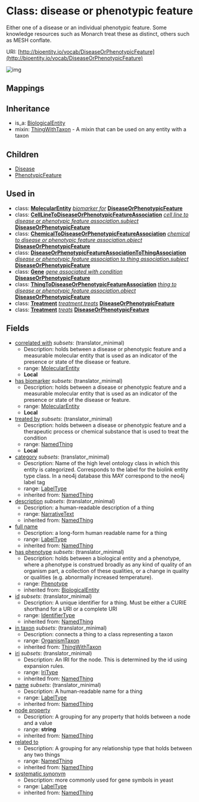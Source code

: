 # Class: disease or phenotypic feature


Either one of a disease or an individual phenotypic feature. Some knowledge resources such as Monarch treat these as distinct, others such as MESH conflate.

URI: [http://bioentity.io/vocab/DiseaseOrPhenotypicFeature](http://bioentity.io/vocab/DiseaseOrPhenotypicFeature)

![img](http://yuml.me/diagram/nofunky;dir:TB/class/\[DiseaseOrPhenotypicFeature|id(i):identifier_type%20%3F;name(i):label_type%20%3F;category(i):label_type%20%3F;node_property(i):string%20%3F;iri(i):iri_type%20%3F;full_name(i):label_type%20%3F;description(i):narrative_text%20%3F;systematic_synonym(i):label_type%20%3F;has_phenotype(i):phenotype%20%3F]-%20related%20to(i)%20%3F>\[NamedThing],%20\[DiseaseOrPhenotypicFeature]-%20in%20taxon(i)%20%3F>\[OrganismTaxon],%20\[DiseaseOrPhenotypicFeature]-%20treated%20by%20%3F>\[NamedThing],%20\[DiseaseOrPhenotypicFeature]-%20has%20biomarker%20%3F>\[MolecularEntity],%20\[DiseaseOrPhenotypicFeature]-%20correlated%20with%20%3F>\[MolecularEntity],%20\[MolecularEntity]-%20biomarker%20for(i)%20%3F>\[DiseaseOrPhenotypicFeature],%20\[CellLineToDiseaseOrPhenotypicFeatureAssociation]-%20subject(i)>\[DiseaseOrPhenotypicFeature],%20\[ChemicalToDiseaseOrPhenotypicFeatureAssociation]-%20object(i)>\[DiseaseOrPhenotypicFeature],%20\[DiseaseOrPhenotypicFeatureAssociationToThingAssociation]-%20subject(i)>\[DiseaseOrPhenotypicFeature],%20\[Gene]-%20gene%20associated%20with%20condition(i)%20%3F>\[DiseaseOrPhenotypicFeature],%20\[ThingToDiseaseOrPhenotypicFeatureAssociation]-%20object(i)>\[DiseaseOrPhenotypicFeature],%20\[Treatment]-%20treats(i)>\[DiseaseOrPhenotypicFeature],%20\[Treatment]-%20treats(i)%20%3F>\[DiseaseOrPhenotypicFeature],%20\[DiseaseOrPhenotypicFeature]uses%20-.->\[ThingWithTaxon],%20\[DiseaseOrPhenotypicFeature]^-\[PhenotypicFeature],%20\[DiseaseOrPhenotypicFeature]^-\[Disease],%20\[BiologicalEntity]^-\[DiseaseOrPhenotypicFeature])
## Mappings

## Inheritance

 *  is_a: [BiologicalEntity](BiologicalEntity.md)
 *  mixin: [ThingWithTaxon](ThingWithTaxon.md) - A mixin that can be used on any entity with a taxon
## Children

 * [Disease](Disease.md)
 * [PhenotypicFeature](PhenotypicFeature.md)
## Used in

 *  class: **[MolecularEntity](MolecularEntity.md)** *[biomarker for](biomarker_for.md)* **[DiseaseOrPhenotypicFeature](DiseaseOrPhenotypicFeature.md)**
 *  class: **[CellLineToDiseaseOrPhenotypicFeatureAssociation](CellLineToDiseaseOrPhenotypicFeatureAssociation.md)** *[cell line to disease or phenotypic feature association.subject](cell_line_to_disease_or_phenotypic_feature_association_subject.md)* **[DiseaseOrPhenotypicFeature](DiseaseOrPhenotypicFeature.md)**
 *  class: **[ChemicalToDiseaseOrPhenotypicFeatureAssociation](ChemicalToDiseaseOrPhenotypicFeatureAssociation.md)** *[chemical to disease or phenotypic feature association.object](chemical_to_disease_or_phenotypic_feature_association_object.md)* **[DiseaseOrPhenotypicFeature](DiseaseOrPhenotypicFeature.md)**
 *  class: **[DiseaseOrPhenotypicFeatureAssociationToThingAssociation](DiseaseOrPhenotypicFeatureAssociationToThingAssociation.md)** *[disease or phenotypic feature association to thing association.subject](disease_or_phenotypic_feature_association_to_thing_association_subject.md)* **[DiseaseOrPhenotypicFeature](DiseaseOrPhenotypicFeature.md)**
 *  class: **[Gene](Gene.md)** *[gene associated with condition](gene_associated_with_condition.md)* **[DiseaseOrPhenotypicFeature](DiseaseOrPhenotypicFeature.md)**
 *  class: **[ThingToDiseaseOrPhenotypicFeatureAssociation](ThingToDiseaseOrPhenotypicFeatureAssociation.md)** *[thing to disease or phenotypic feature association.object](thing_to_disease_or_phenotypic_feature_association_object.md)* **[DiseaseOrPhenotypicFeature](DiseaseOrPhenotypicFeature.md)**
 *  class: **[Treatment](Treatment.md)** *[treatment.treats](treatment_treats.md)* **[DiseaseOrPhenotypicFeature](DiseaseOrPhenotypicFeature.md)**
 *  class: **[Treatment](Treatment.md)** *[treats](treats.md)* **[DiseaseOrPhenotypicFeature](DiseaseOrPhenotypicFeature.md)**
## Fields

 * [correlated with](correlated_with.md) *subsets*: (translator_minimal)
    * Description: holds between a disease or phenotypic feature and a measurable molecular entity that is used as an indicator of the presence or state of the disease or feature.
    * range: [MolecularEntity](MolecularEntity.md)
    * __Local__
 * [has biomarker](has_biomarker.md) *subsets*: (translator_minimal)
    * Description: holds between a disease or phenotypic feature and a measurable molecular entity that is used as an indicator of the presence or state of the disease or feature.
    * range: [MolecularEntity](MolecularEntity.md)
    * __Local__
 * [treated by](treated_by.md) *subsets*: (translator_minimal)
    * Description: holds between a disease or phenotypic feature and a therapeutic process or chemical substance that is used to treat the condition 
    * range: [NamedThing](NamedThing.md)
    * __Local__
 * [category](category.md) *subsets*: (translator_minimal)
    * Description: Name of the high level ontology class in which this entity is categorized. Corresponds to the label for the biolink entity type class. In a neo4j database this MAY correspond to the neo4j label tag
    * range: [LabelType](LabelType.md)
    * inherited from: [NamedThing](NamedThing.md)
 * [description](description.md) *subsets*: (translator_minimal)
    * Description: a human-readable description of a thing
    * range: [NarrativeText](NarrativeText.md)
    * inherited from: [NamedThing](NamedThing.md)
 * [full name](full_name.md)
    * Description: a long-form human readable name for a thing
    * range: [LabelType](LabelType.md)
    * inherited from: [NamedThing](NamedThing.md)
 * [has phenotype](has_phenotype.md) *subsets*: (translator_minimal)
    * Description: holds between a biological entity and a phenotype, where a phenotype is construed broadly as any kind of quality of an organism part, a collection of these qualities, or a change in quality or qualities (e.g. abnormally increased temperature). 
    * range: [Phenotype](Phenotype.md)
    * inherited from: [BiologicalEntity](BiologicalEntity.md)
 * [id](id.md) *subsets*: (translator_minimal)
    * Description: A unique identifier for a thing. Must be either a CURIE shorthand for a URI or a complete URI
    * range: [IdentifierType](IdentifierType.md)
    * inherited from: [NamedThing](NamedThing.md)
 * [in taxon](in_taxon.md) *subsets*: (translator_minimal)
    * Description: connects a thing to a class representing a taxon
    * range: [OrganismTaxon](OrganismTaxon.md)
    * inherited from: [ThingWithTaxon](ThingWithTaxon.md)
 * [iri](iri.md) *subsets*: (translator_minimal)
    * Description: An IRI for the node. This is determined by the id using expansion rules.
    * range: [IriType](IriType.md)
    * inherited from: [NamedThing](NamedThing.md)
 * [name](name.md) *subsets*: (translator_minimal)
    * Description: A human-readable name for a thing
    * range: [LabelType](LabelType.md)
    * inherited from: [NamedThing](NamedThing.md)
 * [node property](node_property.md)
    * Description: A grouping for any property that holds between a node and a value
    * range: **string**
    * inherited from: [NamedThing](NamedThing.md)
 * [related to](related_to.md)
    * Description: A grouping for any relationship type that holds between any two things
    * range: [NamedThing](NamedThing.md)
    * inherited from: [NamedThing](NamedThing.md)
 * [systematic synonym](systematic_synonym.md)
    * Description: more commonly used for gene symbols in yeast
    * range: [LabelType](LabelType.md)
    * inherited from: [NamedThing](NamedThing.md)
